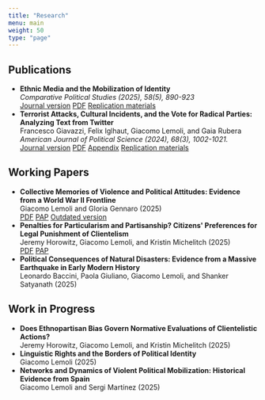 ```yaml
---
title: "Research"
menu: main
weight: 50
type: "page"
---
```


<h2>Publications</h2>
<ul>
  <li>
    <strong>Ethnic Media and the Mobilization of Identity</strong><br>
    <em>Comparative Political Studies (2025), 58(5), 890-923</em><br>
    <a href="https://journals.sagepub.com/doi/10.1177/00104140241252076" class="btn btn-outline-primary" target="_blank">Journal version</a> 
    <a href="https://osf.io/8rbz2/" class="btn btn-outline-primary" target="_blank">PDF</a> 
    <a href="https://dataverse.harvard.edu/dataset.xhtml?persistentId=doi:10.7910/DVN/PWOAK4" class="btn btn-outline-primary" target="_blank">Replication materials</a>
  </li>
  <li>
    <strong>Terrorist Attacks, Cultural Incidents, and the Vote for Radical Parties: Analyzing Text from Twitter</strong><br>
    Francesco Giavazzi, Felix Iglhaut, Giacomo Lemoli, and Gaia Rubera<br>
    <em>American Journal of Political Science (2024), 68(3), 1002-1021.</em><br>
    <a href="https://onlinelibrary.wiley.com/doi/10.1111/ajps.12764" class="btn btn-outline-primary" target="_blank">Journal version</a> 
    <a href="https://giacomolemoli.com/uploads/wp/Terrorist attacks/manuscript.pdf" class="btn btn-outline-primary" target="_blank">PDF</a> 
    <a href="https://giacomolemoli.com/uploads/wp/Terrorist attacks/appendix.pdf" class="btn btn-outline-primary" target="_blank">Appendix</a> 
    <a href="https://dataverse.harvard.edu/dataset.xhtml?persistentId=doi:10.7910/DVN/VA00ZI" class="btn btn-outline-primary" target="_blank">Replication materials</a>
  </li>
</ul>

<h2>Working Papers</h2>
<ul>
  <li>
  <strong>Collective Memories of Violence and Political Attitudes: Evidence from a World War II Frontline </strong><br>
  Giacomo Lemoli and Gloria Gennaro (2025) <br>
  <a href="https://osf.io/preprints/osf/983es" class="btn btn-outline-primary target="_blank">PDF</a>
  <a href="https://osf.io/x2gkd" class="btn btn-outline-primary target="_blank">PAP</a>
  <a href="https://www.wider.unu.edu/publication/war-violence-nationalism-and-party-support" class="btn btn-outline-primary target="_blank">Outdated version</a>
  </li>
  <li>  
  <strong>Penalties for Particularism and Partisanship? Citizens' Preferences for Legal Punishment of Clientelism </strong><br>
  Jeremy Horowitz, Giacomo Lemoli, and Kristin Michelitch (2025) <br>
  <a href="https://osf.io/preprints/socarxiv/avtqh_v1" class="btn btn-outline-primary target="_blank">PDF</a>
  <a href="https://osf.io/sn4jf" class="btn btn-outline-primary target="_blank">PAP</a>
  </li>
  <li>
  <strong>Political Consequences of Natural Disasters: Evidence from a Massive Earthquake in Early Modern History</strong><br>
  Leonardo Baccini, Paola Giuliano, Giacomo Lemoli, and Shanker Satyanath (2025)<br>
  </li>
</ul>

<h2>Work in Progress</h2>
<ul>
  <li> 
  <strong>Does Ethnopartisan Bias Govern Normative Evaluations of Clientelistic Actions?</strong><br>
  Jeremy Horowitz, Giacomo Lemoli, and Kristin Michelitch (2025) <br>
  </li>
  <li> 
  <strong>Linguistic Rights and the Borders of Political Identity</strong><br>
  Giacomo Lemoli (2025) <br>
  </li>
  <li> 
  <strong> Networks and Dynamics of Violent Political Mobilization: Historical Evidence from Spain </strong><br>
  Giacomo Lemoli and Sergi Martínez (2025) <br>
  </li>
</ul>
